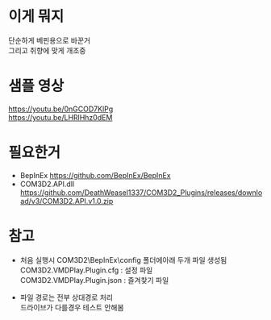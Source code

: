# 이게 뭐지

단순하게 베핀용으로 바꾼거  
그리고 취향에 맞게 개조중  


# 샘플 영상  

https://youtu.be/0nGCOD7KlPg  
https://youtu.be/LHRlHhz0dEM  


# 필요한거

- BepInEx https://github.com/BepInEx/BepInEx  
- COM3D2.API.dll  https://github.com/DeathWeasel1337/COM3D2_Plugins/releases/download/v3/COM3D2.API.v1.0.zip  


# 참고

- 처음 실행시 COM3D2\BepInEx\config 폴더에아래 두개 파일 생성됨  
COM3D2.VMDPlay.Plugin.cfg : 설정 파일   
COM3D2.VMDPlay.Plugin.json : 즐겨찿기 파일    

- 파일 경로는 전부 상대경로 처리  
  드라이브가 다를경우 테스트 안해봄  
